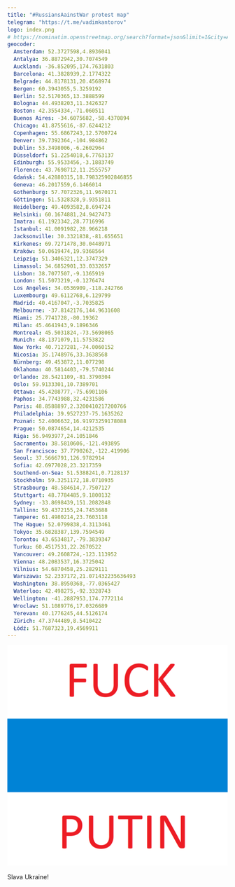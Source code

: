 ```yaml
---
title: "#RussiansAainstWar protest map"
telegram: "https://t.me/vadimkantorov"
logo: index.png
# https://nominatim.openstreetmap.org/search?format=json&limit=1&city=Amsterdam
geocoder:
  Amsterdam: 52.3727598,4.8936041
  Antalya: 36.8872942,30.7074549
  Auckland: -36.852095,174.7631803
  Barcelona: 41.3828939,2.1774322
  Belgrade: 44.8178131,20.4568974
  Bergen: 60.3943055,5.3259192
  Berlin: 52.5170365,13.3888599
  Bologna: 44.4938203,11.3426327
  Boston: 42.3554334,-71.060511
  Buenos Aires: -34.6075682,-58.4370894
  Chicago: 41.8755616,-87.6244212
  Copenhagen: 55.6867243,12.5700724
  Denver: 39.7392364,-104.984862
  Dublin: 53.3498006,-6.2602964
  Düsseldorf: 51.2254018,6.7763137
  Edinburgh: 55.9533456,-3.1883749
  Florence: 43.7698712,11.2555757
  Gdańsk: 54.42880315,18.798325902846855
  Geneva: 46.2017559,6.1466014
  Gothenburg: 57.7072326,11.9670171
  Göttingen: 51.5328328,9.9351811
  Heidelberg: 49.4093582,8.694724
  Helsinki: 60.1674881,24.9427473
  Imatra: 61.1923342,28.7716996
  Istanbul: 41.0091982,28.966218
  Jacksonville: 30.3321838,-81.655651
  Kirkenes: 69.7271478,30.0448971
  Kraków: 50.0619474,19.9368564
  Leipzig: 51.3406321,12.3747329
  Limassol: 34.6852901,33.0332657
  Lisbon: 38.7077507,-9.1365919
  London: 51.5073219,-0.1276474
  Los Angeles: 34.0536909,-118.242766
  Luxembourg: 49.6112768,6.129799
  Madrid: 40.4167047,-3.7035825
  Melbourne: -37.8142176,144.9631608
  Miami: 25.7741728,-80.19362
  Milan: 45.4641943,9.1896346
  Montreal: 45.5031824,-73.5698065
  Munich: 48.1371079,11.5753822
  New York: 40.7127281,-74.0060152
  Nicosia: 35.1748976,33.3638568
  Nürnberg: 49.453872,11.077298
  Oklahoma: 40.5814403,-79.5740244
  Orlando: 28.5421109,-81.3790304
  Oslo: 59.9133301,10.7389701
  Ottawa: 45.4208777,-75.6901106
  Paphos: 34.7743988,32.4231586
  Paris: 48.8588897,2.3200410217200766
  Philadelphia: 39.9527237-75.1635262
  Poznań: 52.4006632,16.91973259178088
  Prague: 50.0874654,14.4212535
  Riga: 56.9493977,24.1051846
  Sacramento: 38.5810606,-121.493895
  San Francisco: 37.7790262,-122.419906
  Seoul: 37.5666791,126.9782914
  Sofia: 42.6977028,23.3217359
  Southend-on-Sea: 51.5388241,0.7128137
  Stockholm: 59.3251172,18.0710935
  Strasbourg: 48.584614,7.7507127
  Stuttgart: 48.7784485,9.1800132
  Sydney: -33.8698439,151.2082848
  Tallinn: 59.4372155,24.7453688
  Tampere: 61.4980214,23.7603118
  The Hague: 52.0799838,4.3113461
  Tokyo: 35.6828387,139.7594549
  Toronto: 43.6534817,-79.3839347
  Turku: 60.4517531,22.2670522
  Vancouver: 49.2608724,-123.113952
  Vienna: 48.2083537,16.3725042
  Vilnius: 54.6870458,25.2829111
  Warszawa: 52.2337172,21.071432235636493
  Washington: 38.8950368,-77.0365427
  Waterloo: 42.498275,-92.3328743
  Wellington: -41.2887953,174.7772114
  Wroclaw: 51.1089776,17.0326689
  Yerevan: 40.1776245,44.5126174
  Zürich: 47.3744489,8.5410422
  Łódź: 51.7687323,19.4569911
---
```

![site logo](index.png)

Slava Ukraine!
